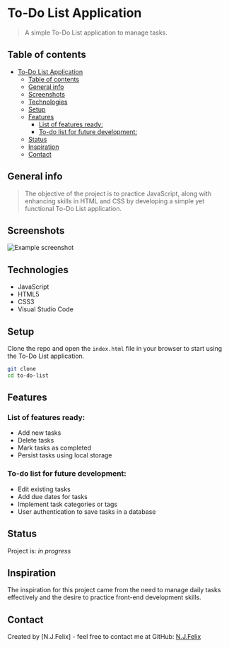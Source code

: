 # To-Do List Application

> A simple To-Do List application to manage tasks.

## Table of contents

- [To-Do List Application](#to-do-list-application)
  - [Table of contents](#table-of-contents)
  - [General info](#general-info)
  - [Screenshots](#screenshots)
  - [Technologies](#technologies)
  - [Setup](#setup)
  - [Features](#features)
    - [List of features ready:](#list-of-features-ready)
    - [To-do list for future development:](#to-do-list-for-future-development)
  - [Status](#status)
  - [Inspiration](#inspiration)
  - [Contact](#contact)

## General info

> The objective of the project is to practice  JavaScript, along with enhancing skills in HTML and CSS by developing a simple yet functional To-Do List application.

## Screenshots

![Example screenshot](screenshot.png)

## Technologies

- JavaScript
- HTML5
- CSS3
- Visual Studio Code

## Setup

Clone the repo and open the `index.html` file in your browser to start using the To-Do List application.

```sh
git clone 
cd to-do-list

```


## Features

### List of features ready:
- Add new tasks
- Delete tasks
- Mark tasks as completed
- Persist tasks using local storage

### To-do list for future development:
- Edit existing tasks
- Add due dates for tasks
- Implement task categories or tags
- User authentication to save tasks in a database

## Status

Project is: _in progress_

## Inspiration

The inspiration for this project came from the need to manage daily tasks effectively and the desire to practice front-end development skills.

## Contact

Created by [N.J.Felix] - feel free to contact me at 
GitHub: [N.J.Felix](https://github.com/your-username)

